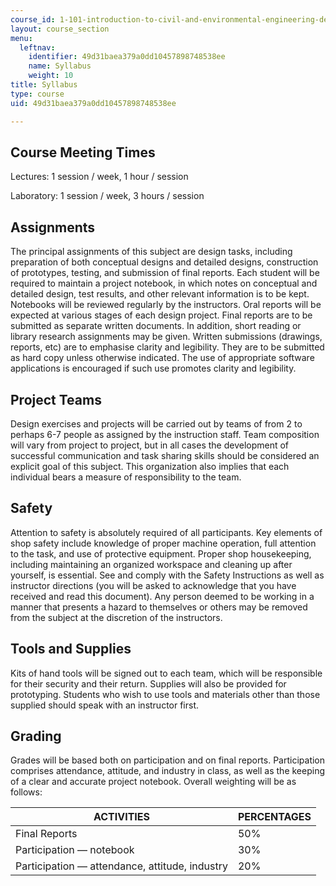 ```yaml
---
course_id: 1-101-introduction-to-civil-and-environmental-engineering-design-i-fall-2005
layout: course_section
menu:
  leftnav:
    identifier: 49d31baea379a0dd10457898748538ee
    name: Syllabus
    weight: 10
title: Syllabus
type: course
uid: 49d31baea379a0dd10457898748538ee

---
```


Course Meeting Times
--------------------

Lectures: 1 session / week, 1 hour / session

Laboratory: 1 session / week, 3 hours / session

Assignments
-----------

The principal assignments of this subject are design tasks, including preparation of both conceptual designs and detailed designs, construction of prototypes, testing, and submission of final reports. Each student will be required to maintain a project notebook, in which notes on conceptual and detailed design, test results, and other relevant information is to be kept. Notebooks will be reviewed regularly by the instructors. Oral reports will be expected at various stages of each design project. Final reports are to be submitted as separate written documents. In addition, short reading or library research assignments may be given. Written submissions (drawings, reports, etc) are to emphasise clarity and legibility. They are to be submitted as hard copy unless otherwise indicated. The use of appropriate software applications is encouraged if such use promotes clarity and legibility.

Project Teams
-------------

Design exercises and projects will be carried out by teams of from 2 to perhaps 6-7 people as assigned by the instruction staff. Team composition will vary from project to project, but in all cases the development of successful communication and task sharing skills should be considered an explicit goal of this subject. This organization also implies that each individual bears a measure of responsibility to the team.

Safety
------

Attention to safety is absolutely required of all participants. Key elements of shop safety include knowledge of proper machine operation, full attention to the task, and use of protective equipment. Proper shop housekeeping, including maintaining an organized workspace and cleaning up after yourself, is essential. See and comply with the Safety Instructions as well as instructor directions (you will be asked to acknowledge that you have received and read this document). Any person deemed to be working in a manner that presents a hazard to themselves or others may be removed from the subject at the discretion of the instructors.

Tools and Supplies
------------------

Kits of hand tools will be signed out to each team, which will be responsible for their security and their return. Supplies will also be provided for prototyping. Students who wish to use tools and materials other than those supplied should speak with an instructor first.

Grading
-------

Grades will be based both on participation and on final reports. Participation comprises attendance, attitude, and industry in class, as well as the keeping of a clear and accurate project notebook. Overall weighting will be as follows:

| ACTIVITIES | PERCENTAGES |
| --- | --- |
| Final Reports | 50% |
| Participation — notebook | 30% |
| Participation — attendance, attitude, industry | 20%